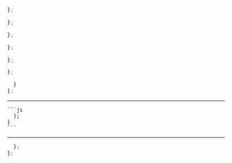 



```js
};

};

```


```js
};

```



```js
};

};

```


```js
};

```




```js
  }
};

```

---



    ```js
      };
    }
    ```


---



```js
  };
};


```

